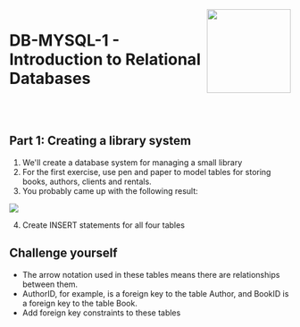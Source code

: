 
<img align="right" width="150" height="150" src="https://media-exp1.licdn.com/dms/image/C4E0BAQF7BYCCZt5epw/company-logo_200_200/0?e=2159024400&v=beta&t=qUAFP9bUgBEEXGVQYpUXW1J_OiP8e0r4rFBpqp8OrxA">

# DB-MYSQL-1 - Introduction to Relational Databases

 <br/>
 <br/>
 
 
 ## Part 1: Creating a library system
 
 1. We'll create a database system for managing a small library
 2. For the first exercise, use pen and paper to model tables for storing books, authors, clients and rentals.
 3. You probably came up with the following result:

![](https://i.imgur.com/Dmi3UyY.png)


 
4. Create INSERT statements for all four tables


## Challenge yourself

* The arrow notation used in these tables means there are relationships between them. 
* AuthorID, for example, is a foreign key to the table Author, and BookID is a foreign key to the table Book.
* Add foreign key constraints to these tables


 
